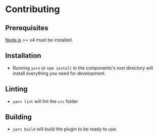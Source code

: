 # Contributing

## Prerequisites

[Node.js](http://nodejs.org/) >= v4 must be installed.

## Installation

-   Running `yarn` or `npm install` in the components's root directory will install everything you need for development.

## Linting

-   `yarn lint` will lint the `src` folder

## Building

-   `yarn build` will build the plugin to be ready to use.
